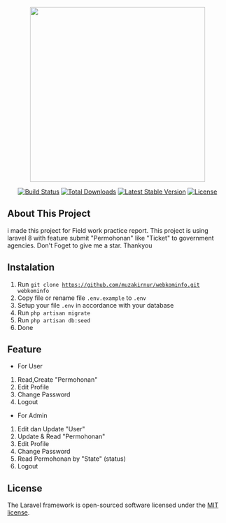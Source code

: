 <p align="center"><a href="https://laravel.com" target="_blank"><img src="https://raw.githubusercontent.com/laravel/art/master/logo-lockup/5%20SVG/2%20CMYK/1%20Full%20Color/laravel-logolockup-cmyk-red.svg" width="400"></a></p>

<p align="center">
<a href="https://travis-ci.org/laravel/framework"><img src="https://travis-ci.org/laravel/framework.svg" alt="Build Status"></a>
<a href="https://packagist.org/packages/laravel/framework"><img src="https://img.shields.io/packagist/dt/laravel/framework" alt="Total Downloads"></a>
<a href="https://packagist.org/packages/laravel/framework"><img src="https://img.shields.io/packagist/v/laravel/framework" alt="Latest Stable Version"></a>
<a href="https://packagist.org/packages/laravel/framework"><img src="https://img.shields.io/packagist/l/laravel/framework" alt="License"></a>
</p>

## About This Project

i made this project for Field work practice report.
This project is using laravel 8 with feature submit "Permohonan" like "Ticket" to government agencies.
Don't Foget to give me a star. Thankyou

## Instalation

1. Run <code>git clone https://github.com/muzakirnur/webkominfo.git webkominfo </code>
2. Copy file or rename file <code>.env.example</code> to <code>.env</code>
3. Setup your file <code>.env</code> in accordance with your database
4. Run <code>php artisan migrate</code>
5. Run <code>php artisan db:seed</code>
6. Done

## Feature

- For User
1. Read,Create "Permohonan"
2. Edit Profile
3. Change Password
4. Logout

- For Admin
1. Edit dan Update "User"
2. Update & Read "Permohonan"
3. Edit Profile
4. Change Password
5. Read Permohonan by "State" (status)
6. Logout


## License

The Laravel framework is open-sourced software licensed under the [MIT license](https://opensource.org/licenses/MIT).
